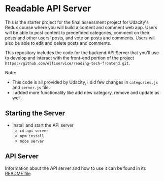 # Readable API Server

This is the starter project for the final assessment project for Udacity's Redux course where you will build a content and comment web app. Users will be able to post content to predefined categories, comment on their posts and other users' posts, and vote on posts and comments. Users will also be able to edit and delete posts and comments.

This repository includes the code for the backend API Server that you'll use to develop and interact with the front-end portion of the project ``https://github.com/elfiservice/reading-tech-frontend.git``.

Note:
- This code is all provided by Udacity, I did few changes in ``categories.js`` and ``server.js`` file.
- I added more functionality like add new category, remove and update as well.

## Starting the Server

* Install and start the API server
    - `cd api-server`
    - `npm install`
    - `node server`

## API Server

Information about the API server and how to use it can be found in its [README file](api-server/README.md).
